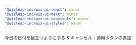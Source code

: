 ```yaml
---
"@wizleap-inc/wiz-ui-react": minor
"@wizleap-inc/wiz-ui-next": minor
"@wizleap-inc/wiz-ui-constants": minor
"@wizleap-inc/wiz-ui-styles": minor
---
```


今日の日付を目立つようにする & キャンセル・適用ボタンの追加
